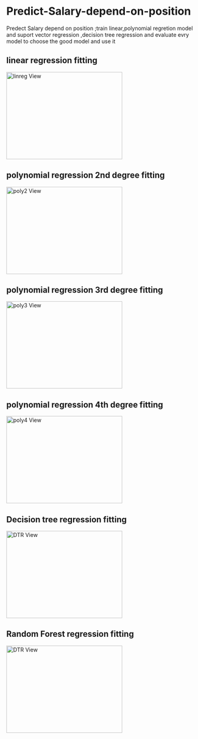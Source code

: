# Predict-Salary-depend-on-position
Predect Salary depend on position ;train linear,polynomial regretion model and suport vector regression ,decision tree regression and evaluate evry model to choose the good model and use it
<html>
<body>

<h2>linear regression fitting</h2>
<img src="lin.png" alt="linreg View" style="width:304px;height:228px;">

<h2>polynomial regression 2nd degree fitting</h2>
<img src="poly2.png" alt="poly2 View" style="width:304px;height:228px;">

<h2>polynomial regression 3rd degree fitting</h2>
<img src="poly3.png" alt="poly3 View" style="width:304px;height:228px;">

<h2>polynomial regression 4th degree fitting</h2>
<img src="poly4.png" alt="poly4 View" style="width:304px;height:228px;">

<h2>Decision tree regression fitting</h2>
<img src="DTR.png" alt="DTR View" style="width:304px;height:228px;">

<h2>Random Forest regression fitting</h2>
<img src="RF.png" alt="DTR View" style="width:304px;height:228px;">
</body>
</html>
